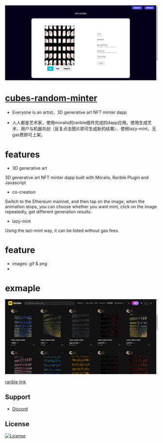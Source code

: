 ![dapp](dapp.png)

# [cubes-random-minter](https://shadowcz007.github.io/cubes-random-minter)
- Everyone is an artist，3D generative art NFT minter dapp

- 人人都是艺术家，使用moralis的rarible插件完成的dapp应用。使用生成艺术、用户与机器共创（反复点击图片即可生成新的结果）、使用lazy-mint，无gas费即可上架。

# features
- 3D generative art

3D generative art NFT minter dapp built with Moralis, Rarible Plugin and Javascript

- co-creation

Switch to the Ethereum mainnet, and then tap on the image, when the animation stops, you can choose whether you want mint, click on the image repeatedly, get different generation results.


- lazy-mint

Using the lazi-mint way, it can be listed without gas fees.

# feature
- images: gif & png
- 

# exmaple
![rarible](example-rarible.png)

[rarible link](https://rarible.com/token/0xf6793da657495ffeff9ee6350824910abc21356c:37268655778482429449284118906968186200180468563238146401157742791608739299342?tab=details)


## Support
- [Discord](https://discord.gg/x7GsmuTQjV)


## License
[![License](https://img.shields.io/:license-mit-blue.svg?style=flat-square)](LICENSE)
